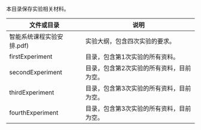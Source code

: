 本目录保存实验相关材料。

| 文件或目录                | 说明                                      |
| ------------------------- | ----------------------------------------- |
| 智能系统课程实验安排.pdf) | 实验大纲，包含四次实验的要求。            |
| firstExperiment           | 目录，包含第1次实验的所有资料。           |
| secondExperiment          | 目录，包含第2次实验的所有资料，目前为空。 |
| thirdExperiment           | 目录，包含第3次实验的所有资料，目前为空。 |
| fourthExperiment          | 目录，包含第3次实验的所有资料，目前为空。 |

